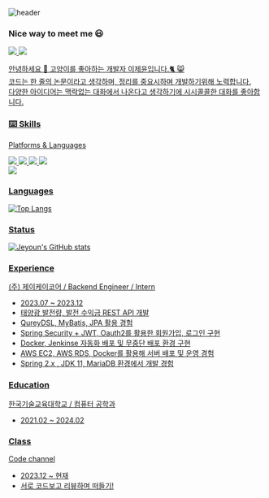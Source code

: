 ![header](https://capsule-render.vercel.app/api?type=venom&color=b678e8&height=250&section=header&text=My%20cat%20allows%20me%20to%20code.%20When%20my%20laptop%20is%20cold.&fontColor=d6ace6&fontSize=30&animation=fadeIn)

### Nice way to meet me 😃
<a href="https://hidevelop.tistory.com" target="_blank"><img src="https://img.shields.io/badge/Blog-006600?style=flat-square&logo=Blog&logoColor=white"/>
<img src="https://img.shields.io/badge/ghdlrr2969@gmail.com-EA4335?style=flat-square&logo=Gmail&logoColor=white"/>

안녕하세요 👋 고양이를 좋아하는 개발자 이제윤입니다.🐈 😸 <br>
코드는 한 줄의 논문이라고 생각하며, 정리를 중요시하며 개발하기위해 노력합니다. <br>
다양한 아이디어는 맥락없는 대화에서 나온다고 생각하기에 시시콜콜한 대화를 좋아합니다. <br>

### ⌨️ Skills

Platforms & Languages

<img src="https://img.shields.io/badge/Spring-43B02A?style=flat-square&logo=Spring&logoColor=white"/>
<img src="https://img.shields.io/badge/Mysql-2F8CBB?style=flat-square&logo=MySQL&logoColor=white"/>
<img src="https://img.shields.io/badge/AWS-FF9900?style=flat-square&logo=Amazon AWS&logoColor=white"/>
<img src="https://img.shields.io/badge/Docker-2496ED?style=flat-square&logo=Docker&logoColor=white"/>
<br>
<img src="https://img.shields.io/badge/Java-161A36?style=flat-square&logo=OpenJDK&logoColor=white"/>

### Languages 

![Top Langs](https://github-readme-stats.vercel.app/api/top-langs/?username=wpdbs1229&layout=compact&theme=merko)


### Status

![Jeyoun's GitHub stats](https://github-readme-stats.vercel.app/api?username=wpdbs1229&show_icons=true&theme=radical)

### Experience
(주) 제이케이코어 / Backend Engineer / Intern <br>
- 2023.07 ~ 2023.12 
- 태양광 발전량, 발전 수익금 REST API 개발
- QureyDSL, MyBatis, JPA 활용 경험
- Spring Security + JWT, Oauth2를 활용한 회원가입, 로그인 구현
- Docker, Jenkinse 자동화 배포 및 무중단 배포 환경 구현
- AWS EC2, AWS RDS, Docker를 활용해 서버 배포 및 운영 경험
- Spring 2.x , JDK 11, MariaDB 환경에서 개발 경험

### Education
한국기술교육대학교 / 컴퓨터 공학과
- 2021.02 ~ 2024.02

### Class
Code channel 
- 2023.12 ~ 현재
- 서로 코드보고 리뷰하며 떠들기!
